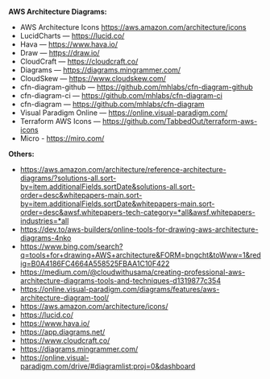 **AWS Architecture Diagrams:**

- AWS Architecture Icons https://aws.amazon.com/architecture/icons
- LucidCharts — https://lucid.co/
- Hava — https://www.hava.io/
- Draw — https://draw.io/
- CloudCraft — https://cloudcraft.co/
- Diagrams — https://diagrams.mingrammer.com/
- CloudSkew — https://www.cloudskew.com/
- cfn-diagram-github — https://github.com/mhlabs/cfn-diagram-github
- cfn-diagram-ci — https://github.com/mhlabs/cfn-diagram-ci
- cfn-diagram — https://github.com/mhlabs/cfn-diagram
- Visual Paradigm Online — https://online.visual-paradigm.com/
- Terraform AWS Icons — https://github.com/TabbedOut/terraform-aws-icons
- Micro - https://miro.com/

**Others:**

- https://aws.amazon.com/architecture/reference-architecture-diagrams/?solutions-all.sort-by=item.additionalFields.sortDate&solutions-all.sort-order=desc&whitepapers-main.sort-by=item.additionalFields.sortDate&whitepapers-main.sort-order=desc&awsf.whitepapers-tech-category=*all&awsf.whitepapers-industries=*all
- https://dev.to/aws-builders/online-tools-for-drawing-aws-architecture-diagrams-4nko
- https://www.bing.com/search?q=tools+for+drawing+AWS+architecture&FORM=bngcht&toWww=1&redig=B0A4186FC4664A558525FBAA1C10F422
- https://medium.com/@cloudwithusama/creating-professional-aws-architecture-diagrams-tools-and-techniques-d1319877c354
- https://online.visual-paradigm.com/diagrams/features/aws-architecture-diagram-tool/
- https://aws.amazon.com/architecture/icons/
- https://lucid.co/
- https://www.hava.io/
- https://app.diagrams.net/
- https://www.cloudcraft.co/
- https://diagrams.mingrammer.com/
- https://online.visual-paradigm.com/drive/#diagramlist:proj=0&dashboard
